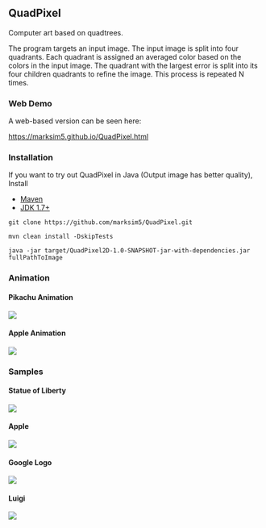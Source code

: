 ## QuadPixel

Computer art based on quadtrees.

The program targets an input image. The input image is split into four quadrants. Each quadrant is assigned an averaged color based on the colors in the input image. The quadrant with the largest error is split into its four children quadrants to refine the image. This process is repeated N times.

### Web Demo

A web-based version can be seen here:

https://marksim5.github.io/QuadPixel.html

### Installation
If you want to try out QuadPixel in Java (Output image has better quality), Install
* [Maven](https://maven.apache.org/download.cgi)
* [JDK 1.7+](http://www.oracle.com/technetwork/java/javase/downloads/index.html)
```
git clone https://github.com/marksim5/QuadPixel.git

mvn clean install -DskipTests

java -jar target/QuadPixel2D-1.0-SNAPSHOT-jar-with-dependencies.jar fullPathToImage
```

### Animation

#### Pikachu Animation
<img src="https://github.com/marksim5/QuadPixel/blob/master/sample/pikachuGIF.gif" style="max-width:100%;" >

#### Apple Animation
<img src="https://github.com/marksim5/QuadPixel/blob/master/sample/appleGIF.gif" style="max-width:100%;" >

### Samples

#### Statue of Liberty
<a href="url"><img src="https://github.com/marksim5/QuadPixel/blob/master/sample/sol.png" style="max-width:100%;" ></a>

#### Apple
<a href="url"><img src="https://github.com/marksim5/QuadPixel/blob/master/sample/apple.png" style="max-width:100%;" ></a>

#### Google Logo
<a href="url"><img src="https://github.com/marksim5/QuadPixel/blob/master/sample/google.png" style="max-width:100%;" ></a>

#### Luigi
<a href="url"><img src="https://github.com/marksim5/QuadPixel/blob/master/sample/luigi.png" style="max-width:100%;" ></a>
